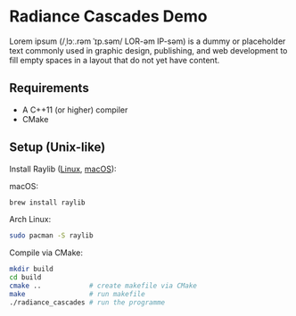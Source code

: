 # Radiance Cascades Demo

Lorem ipsum (/ˌlɔː.rəm ˈɪp.səm/ LOR-əm IP-səm) is a dummy or placeholder text commonly used in graphic design, publishing, and web development to fill empty spaces in a layout that do not yet have content.

## Requirements

- A C++11 (or higher) compiler
- CMake

## Setup (Unix-like)

Install Raylib ([Linux](https://github.com/raysan5/raylib/wiki/Working-on-GNU-Linux), [macOS](https://github.com/raysan5/raylib/wiki/Working-on-macOS)):

macOS:
```bash
brew install raylib
```

Arch Linux:
```bash
sudo pacman -S raylib
```

Compile via CMake:

```bash
mkdir build
cd build
cmake ..            # create makefile via CMake
make                # run makefile
./radiance_cascades # run the programme
```
